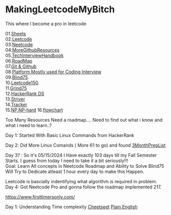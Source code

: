 # MakingLeetcodeMyBitch
This where I become a pro in leetcode

01.[Sheets](https://docs.google.com/spreadsheets/d/1gBNXFwJgnWQMNnC_W_f5dm-ezVR25O2QrEzvUApz0UU/edit?usp=sharing)  
02.[Leetcode](https://leetcode.com/studyplan/leetcode-75/)  
03.[Neetcode](https://www.youtube.com/@NeetCode) <br>
04.[MoreGithubResources](https://github.com/stars/saisankar20/lists/noobtopro) <br>
05.[TechInterviewHandbook](https://www.techinterviewhandbook.org/software-engineering-interview-guide/) <br>
06.[RoadMap](https://neetcode.io/roadmap) <br>
07.[Git & Github](https://www.linkedin.com/learning/learning-git-and-github-23011330/welcome?u=42572828) <br>
08.[Platform Mostly used for Coding Interview](https://coderpad.io/) <br>
09.[Blind75](https://leetcode.com/discuss/general-discussion/460599/blind-75-leetcode-questions). <br>
10.[Leetcode150](https://leetcode.com/studyplan/top-interview-150/). <br>
11.[Grind75](https://www.techinterviewhandbook.org/grind75) <br>
12.[HackerRank DS](https://www.hackerrank.com/domains/data-structures) <br>
13.[Striver](https://takeuforward.org/interviews/strivers-sde-sheet-top-coding-interview-problems/) <br>
14.[Tracker](https://gist.github.com/sb23w/942ba3a45be88beed13e2e9a75ed8f1a) <br>
15.[NP,NP-hard](https://stackoverflow.com/questions/1857244/what-are-the-differences-between-np-np-complete-and-np-hard)
16.[flowchart](https://algo.monster/flowchart)

Too Many Resources Need a roadmap.... Need to find out what i know and what i need to learn..?

Day 1: Started With Basic Linux Commands from HackerRank

Day 2: Did More Linux Comands ( More 61 to go)  and found [3MonthPrepList](https://www.hackerrank.com/interview/preparation-kits/three-month-preparation-kit/three-month-week-one/challenges) <br>

Day 3? : So it's 05/15/2024  I Have exactly 103 days till my Fall Semester Starts. I guess from today I need to take it a bit seriously!!! <br>
        Goal: Learn All concepts in Neetcode Roadmap and Ability  to Solve Blind75 <br>
        Will Try to Dedicate atleast 1 hour every day to make this Happen. <br>

Leetcode is bascially indentifying what algorithm is required in problem. <br>
Day 4: Got Neetcode Pro and gonna follow the roadmap implemented 217.

https://www.firsttimersonly.com/

Day 1: Understanding Time complexity [Cheetseet](https://www.bigocheatsheet.com/) [Plain English](https://stackoverflow.com/questions/487258/what-is-a-plain-english-explanation-of-big-o-notation)
